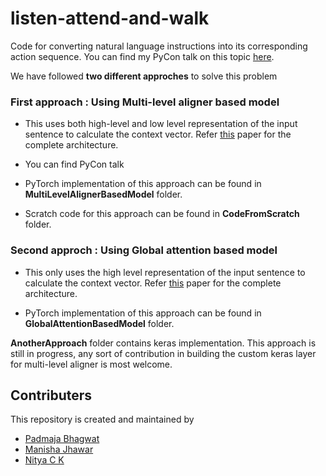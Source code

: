 # listen-attend-and-walk
Code for converting natural language instructions into its corresponding action sequence. You can find my PyCon talk on this topic [here](https://www.youtube.com/watch?v=MJBWAkE7cEo).

We have followed **two different approches** to solve this problem

### First approach : Using Multi-level aligner based model

* This uses both high-level and low level representation of the input sentence to calculate the context vector. Refer [this](http://www.aaai.org/ocs/index.php/AAAI/AAAI16/paper/download/12522/12021) paper for the complete architecture. 

* You can find PyCon talk 

* PyTorch implementation of this approach can be found in **MultiLevelAlignerBasedModel** folder.

* Scratch code for this approach can be found in **CodeFromScratch** folder.

### Second approch : Using Global attention based model

* This only uses the high level representation of the input sentence to calculate the context vector. Refer [this](https://arxiv.org/pdf/1508.04025.pdf) paper for the complete architecture.

* PyTorch implementation of this approach can be found in **GlobalAttentionBasedModel** folder.

**AnotherApproach** folder contains keras implementation. This approach is still in progress, any sort of contribution in building the custom keras layer for multi-level aligner is most welcome.

## Contributers

This repository is created and maintained by

* [Padmaja Bhagwat](https://github.com/PadmajaVB)
* [Manisha Jhawar](https://github.com/ManishaJhawar)
* [Nitya C K](https://github.com/NityaCK)
